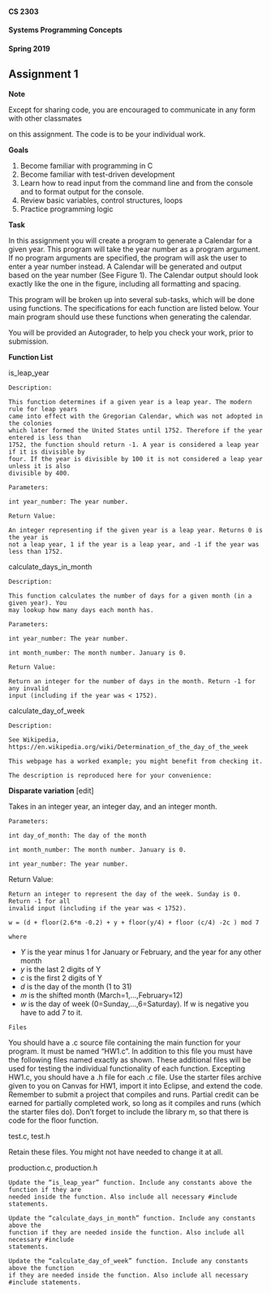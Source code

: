 #### CS 2303
#### Systems Programming Concepts
#### Spring 2019
## Assignment 1

**Note**

Except for sharing code, you are encouraged to communicate in any form with other classmates

on this assignment. The code is to be your individual work.

**Goals**

1. Become familiar with programming in C
2. Become familiar with test-driven development
3. Learn how to read input from the command line and from the console and to format
    output for the console.
4. Review basic variables, control structures, loops
5. Practice programming logic

**Task**

In this assignment you will create a program to generate a Calendar for a given year. This
program will take the year number as a program argument. If no program arguments are
specified, the program will ask the user to enter a year number instead. A Calendar will be
generated and output based on the year number (See Figure 1). The Calendar output should look
exactly like the one in the figure, including all formatting and spacing.

This program will be broken up into several sub-tasks, which will be done using functions. The
specifications for each function are listed below. Your main program should use these functions
when generating the calendar.

You will be provided an Autograder, to help you check your work, prior to submission.


**Function List**

is_leap_year

```
Description:
```
```
This function determines if a given year is a leap year. The modern rule for leap years
came into effect with the Gregorian Calendar, which was not adopted in the colonies
which later formed the United States until 1752. Therefore if the year entered is less than
1752, the function should return -1. A year is considered a leap year if it is divisible by
four. If the year is divisible by 100 it is not considered a leap year unless it is also
divisible by 400.
```
```
Parameters:
```
```
int year_number: The year number.
```
```
Return Value:
```
```
An integer representing if the given year is a leap year. Returns 0 is the year is
not a leap year, 1 if the year is a leap year, and -1 if the year was less than 1752.
```
calculate_days_in_month

```
Description:
```
```
This function calculates the number of days for a given month (in a given year). You
may lookup how many days each month has.
```
```
Parameters:
```
```
int year_number: The year number.
```
```
int month_number: The month number. January is 0.
```
```
Return Value:
```
```
Return an integer for the number of days in the month. Return -1 for any invalid
input (including if the year was < 1752).
```

calculate_day_of_week

```
Description:
```
```
See Wikipedia, https://en.wikipedia.org/wiki/Determination_of_the_day_of_the_week
```
```
This webpage has a worked example; you might benefit from checking it.
```
```
The description is reproduced here for your convenience:
```
**Disparate variation** [edit]

Takes in an integer year, an integer day, and an integer month.

```
Parameters:
```
```
int day_of_month: The day of the month
```
```
int month_number: The month number. January is 0.
```
```
int year_number: The year number.
```
Return Value:

```
Return an integer to represent the day of the week. Sunday is 0. Return -1 for all
invalid input (including if the year was < 1752).
```
```
w = (d + floor(2.6*m -0.2) + y + floor(y/4) + floor (c/4) -2c ) mod 7
```
```
where
```
- _Y_ is the year minus 1 for January or February, and the year for any other month
- _y_ is the last 2 digits of Y
- _c_ is the first 2 digits of Y
- _d_ is the day of the month (1 to 31)
- _m_ is the shifted month (March=1,...,February=12)
- _w_ is the day of week (0=Sunday,...,6=Saturday). If w is negative you have to add 7 to it.


```
Files
```
You should have a .c source file containing the main function for your program. It must be
named “HW1.c”. In addition to this file you must have the following files named exactly as
shown. These additional files will be used for testing the individual functionality of each
function. Excepting HW1.c, you should have a .h file for each .c file. Use the starter files archive
given to you on Canvas for HW1, import it into Eclipse, and extend the code. Remember to
submit a project that compiles and runs. Partial credit can be earned for partially completed
work, so long as it compiles and runs (which the starter files do). Don’t forget to include the
library m, so that there is code for the floor function.

test.c, test.h

Retain these files. You might not have needed to change it at all.

production.c, production.h

```
Update the “is_leap_year” function. Include any constants above the function if they are
needed inside the function. Also include all necessary #include statements.
```
```
Update the “calculate_days_in_month” function. Include any constants above the
function if they are needed inside the function. Also include all necessary #include
statements.
```
```
Update the “calculate_day_of_week” function. Include any constants above the function
if they are needed inside the function. Also include all necessary #include statements.
```


